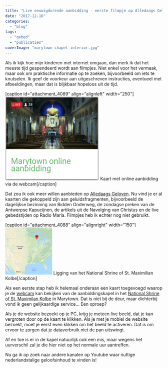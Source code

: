 ```yaml
---
title: "Live eeuwigdurende aanbidding - eerste filmpje op Alledaags Geloven"
date: "2017-12-16"
categories: 
  - "blog"
tags: 
  - "gebed"
  - "publicaties"
coverImage: "marytown-chapel-interior.jpg"
---
```


Als ik kijk hoe mijn kinderen met internet omgaan, dan merk ik dat het meeste tijd gespendeerd wordt aan filmpjes. Niet enkel voor het vermaak, maar ook om praktische informatie op te zoeken, bijvoorbeeld om iets te knutselen. Ik geef de voorkeur aan uitgeschreven instructies, eventueel met afbeeldingen, maar dat is blijkbaar hopeloos uit de tijd.

\[caption id="attachment\_4089" align="alignleft" width="250"\][![](images/marytown-300x267.png)](http://alledaags.gelovenleren.net/) Kaart met online aanbidding via de webcam\[/caption\]

Dat zou ik ook meer willen aanbieden op [Alledaags Geloven](http://alledaags.gelovenleren.net/). Nu vind je er al kaarten die gekoppeld zijn aan geluidsfragmenten, bijvoorbeeld de dagelijkse bezinning van Bidden Onderweg, de zondagse preken van de Antwerpse Kapucijnen, de artikels uit de Navolging van Christus en de live gebedstijden op Radio Maria. Filmpjes heb ik echter nog niet gebruikt.

\[caption id="attachment\_4088" align="alignright" width="150"\][![](images/marytown-map-150x150.png)](https://www.google.be/maps/place/National+Shrine+of+St.+Maximilian+Kolbe+at+Marytown/@41.6381445,-114.5920916,3.88z/data=!4m12!1m6!3m5!1s0x880f9722f45e2b37:0x32b910b35ee9b0db!2sNational+Shrine+of+St.+Maximilian+Kolbe+at+Marytown!8m2!3d42.2790682!4d-87.980256!3m4!1s0x880f9722f45e2b37:0x32b910b35ee9b0db!8m2!3d42.2790682!4d-87.980256) Ligging van het National Shrine of St. Maximilian Kolbe\[/caption\]

Als een eerste stap heb ik helemaal onderaan een kaart toegevoegd waarop je de [webcam](https://kolbeshrine.org/chapel-live-stream) kan bekijken van de aanbiddingskapel in het [National Shrine of St. Maximilan Kolbe](https://kolbeshrine.org/) in Marytown. Dat is niet bij de deur, maar dichterbij vond ik geen gelijkaardige service... Een oproep?

Als je de website bezoekt op je PC, krijg je meteen live beeld, dat je kan vergroten door op de kaart te klikken. Als je met je mobiel de website bezoekt, moet je eerst even klikken om het beeld te activeren. Dat is om ervoor te zorgen dat je dataverbruik niet de pan uitswingt.

Af en toe is er in de kapel natuurlijk ook een mis, maar wegens het uurverschil zal je die hier niet op het normale uur aantreffen.

Nu ga ik op zoek naar andere kanalen op Youtube waar nuttige nederlandstalige geloofsinhoud te vinden is!
